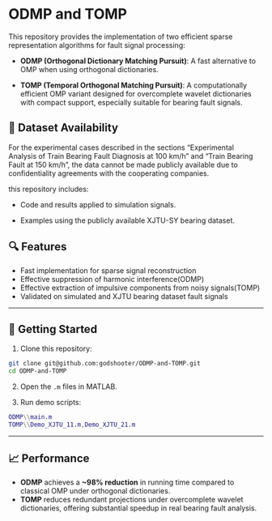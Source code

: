 # ODMP and TOMP

This repository provides the implementation of two efficient sparse representation algorithms for fault signal processing:

- **ODMP (Orthogonal Dictionary Matching Pursuit)**: A fast alternative to OMP when using orthogonal dictionaries.

- **TOMP (Temporal Orthogonal Matching Pursuit)**: A computationally efficient OMP variant designed for overcomplete wavelet dictionaries with compact support, especially suitable for bearing fault signals.


## 📄 Dataset Availability

For the experimental cases described in the sections “Experimental Analysis of Train Bearing Fault Diagnosis at 100 km/h” and “Train Bearing Fault at 150 km/h”, the data cannot be made publicly available due to confidentiality agreements with the cooperating companies.

this repository includes:

- Code and results applied to simulation signals.

- Examples using the publicly available XJTU-SY bearing dataset.

## 🔍 Features

- Fast implementation for sparse signal reconstruction
- Effective suppression of harmonic interference(ODMP)
- Effective extraction of impulsive components from noisy signals(TOMP)
- Validated on simulated and XJTU bearing dataset fault signals

---

## 🚀 Getting Started

1. Clone this repository:

```bash
git clone git@github.com:godshooter/ODMP-and-TOMP.git
cd ODMP-and-TOMP
```

2. Open the `.m` files in MATLAB.

3. Run demo scripts:
```matlab
ODMP\\main.m
TOMP\\Demo_XJTU_11.m,Demo_XJTU_21.m
```

---

## 📈 Performance

- **ODMP** achieves a **~98% reduction** in running time compared to classical OMP under orthogonal dictionaries.
- **TOMP** reduces redundant projections under overcomplete wavelet dictionaries, offering substantial speedup in real bearing fault analysis.

